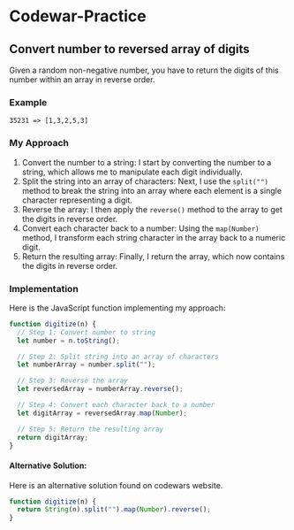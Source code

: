 # Codewar-Practice

## Convert number to reversed array of digits

Given a random non-negative number, you have to return the digits of this number within an array in reverse order.

### Example

```
35231 => [1,3,2,5,3]
```

### My Approach

1. Convert the number to a string: I start by converting the number to a string, which allows me to manipulate each digit individually.
2. Split the string into an array of characters: Next, I use the `split("")` method to break the string into an array where each element is a single character representing a digit.
3. Reverse the array: I then apply the `reverse()` method to the array to get the digits in reverse order.
4. Convert each character back to a number: Using the `map(Number)` method, I transform each string character in the array back to a numeric digit.
5. Return the resulting array: Finally, I return the array, which now contains the digits in reverse order.

### Implementation

Here is the JavaScript function implementing my approach:

```js
function digitize(n) {
  // Step 1: Convert number to string
  let number = n.toString();

  // Step 2: Split string into an array of characters
  let numberArray = number.split("");

  // Step 3: Reverse the array
  let reversedArray = numberArray.reverse();

  // Step 4: Convert each character back to a number
  let digitArray = reversedArray.map(Number);

  // Step 5: Return the resulting array
  return digitArray;
}
```

#### Alternative Solution:

Here is an alternative solution found on codewars website.

```js
function digitize(n) {
  return String(n).split("").map(Number).reverse();
}
```
